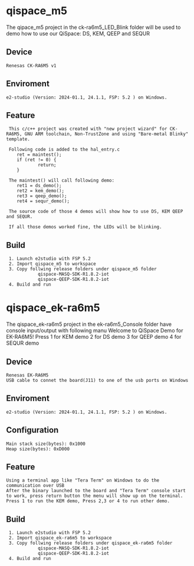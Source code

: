 # qispace_m5
The qipace_m5 project in the ck-ra6m5_LED_Blink folder will be used to demo how to use our QiSpace: DS, KEM, QEEP and SEQUR 

## Device
    Renesas CK-RA6M5 v1
     
## Enviroment
    e2-studio (Version: 2024-01.1, 24.1.1, FSP: 5.2 ) on Windows.

## Feature
     This c/c++ project was created with "new project wizard" for CK-RA6M5, GNU ARM toolchain, Non-TrustZone and using "Bare-metal Blinky" template.

     Following code is added to the hal_entry.c
        ret = maintest();
        if (ret != 0) {
                return;
        }

     The maintest() will call following demo:
        ret1 = ds_demo();
        ret2 = kem_demo();
        ret3 = qeep_demo();
        ret4 = sequr_demo();

     The source code of those 4 demos will show how to use DS, KEM QEEP and SEQUR.

     If all those demos worked fine, the LEDs will be blinking.

## Build
     1. Launch e2studio with FSP 5.2
     2. Import qispace_m5 to workspace
     3. Copy follwing release folders under qispace_m5 folder
                qispace-MASQ-SDK-R1.8.2-iot
                qispace-QEEP-SDK-R1.8.2-iot
     4. Build and run


# qispace_ek-ra6m5
The qispace_ek-ra6m5 project in the ek-ra6m5_Console folder have console input/output with following manu
    Welcome to QiSpace Demo for EK-RA6M5!  Press 
        1 for KEM demo
        2 for DS demo
        3 for QEEP demo
        4 for SEQUR demo

## Device
    Renesas EK-RA6M5
    USB cable to connet the board(J11) to one of the usb ports on Windows  
     
## Enviroment
    e2-studio (Version: 2024-01.1, 24.1.1, FSP: 5.2 ) on Windows.

## Configuration
    Main stack size(bytes): 0x1000
    Heap size(bytes): 0xD000

## Feature
    Using a terminal app like "Tera Term" on Windows to do the communication over USB
    After the binary launched to the board and "Tera Term" console start to work, press return button the menu will show up on the terminal.
    Press 1 to run the KEM demo, Press 2,3 or 4 to run other demo.
    
## Build
     1. Launch e2studio with FSP 5.2
     2. Import qispace_ek-ra6m5 to workspace
     3. Copy follwing release folders under qispace_ek-ra6m5 folder
                qispace-MASQ-SDK-R1.8.2-iot
                qispace-QEEP-SDK-R1.8.2-iot
     4. Build and run
